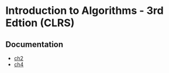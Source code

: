 # Introduction to Algorithms - 3rd Edtion (CLRS)
## Documentation
- [ch2](./ch2/docs/index.html)
- [ch4](./ch4/docs/index.html)
